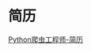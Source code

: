 # 简历

[Python爬虫工程师-简历](https://github.com/wfgydbu/resume/blob/master/Python%E7%88%AC%E8%99%AB%E5%B7%A5%E7%A8%8B%E5%B8%88-%E7%AE%80%E5%8E%86.md) 
